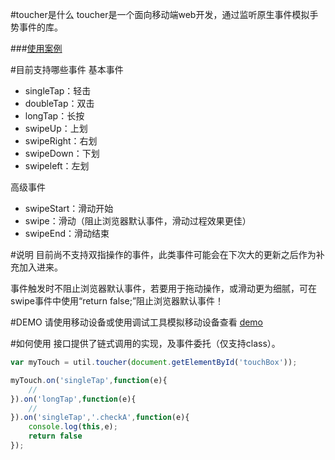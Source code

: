 #toucher是什么
toucher是一个面向移动端web开发，通过监听原生事件模拟手势事件的库。

###[使用案例](http://www.tobie.cn/demo/toucher/)

#目前支持哪些事件
基本事件
 * singleTap：轻击
 * doubleTap：双击
 * longTap：长按
 * swipeUp：上划
 * swipeRight：右划
 * swipeDown：下划
 * swipeleft：左划

高级事件
 * swipeStart：滑动开始
 * swipe：滑动（阻止浏览器默认事件，滑动过程效果更佳）
 * swipeEnd：滑动结束

#说明
目前尚不支持双指操作的事件，此类事件可能会在下次大的更新之后作为补充加入进来。

事件触发时不阻止浏览器默认事件，若要用于拖动操作，或滑动更为细腻，可在swipe事件中使用“return false;”阻止浏览器默认事件！

#DEMO
请使用移动设备或使用调试工具模拟移动设备查看 [demo](http://www.tobie.cn/demo/toucher/)

#如何使用
接口提供了链式调用的实现，及事件委托（仅支持class）。

```javascript
var myTouch = util.toucher(document.getElementById('touchBox'));

myTouch.on('singleTap',function(e){
    //
}).on('longTap',function(e){
	//
}).on('singleTap','.checkA',function(e){
	console.log(this,e);
	return false
});


```
